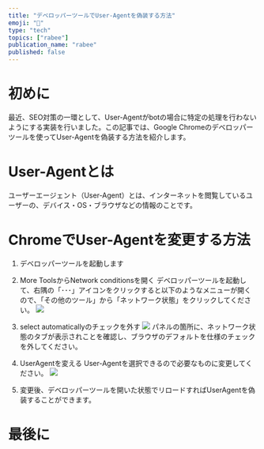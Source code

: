 ```yaml
---
title: "デベロッパーツールでUser-Agentを偽装する方法"
emoji: "🤳"
type: "tech"
topics: ["rabee"]
publication_name: "rabee"
published: false
---
```


# 初めに
最近、SEO対策の一環として、User-Agentがbotの場合に特定の処理を行わないようにする実装を行いました。この記事では、Google Chromeのデベロッパーツールを使ってUser-Agentを偽装する方法を紹介します。
# User-Agentとは
ユーザーエージェント（User-Agent）とは、インターネットを閲覧しているユーザーの、デバイス・OS・ブラウザなどの情報のことです。
# ChromeでUser-Agentを変更する方法

1. デベロッパーツールを起動します

2. More ToolsからNetwork conditionsを開く
デベロッパーツールを起動して、右隅の「･･･」アイコンをクリックすると以下のようなメニューが開くので、「その他のツール」から「ネットワーク状態」をクリックしてください。
![](https://storage.googleapis.com/zenn-user-upload/d1886c8905ba-20230421.png)

3. select automaticallyのチェックを外す
![](https://storage.googleapis.com/zenn-user-upload/6c6cc643bb94-20230421.png)
パネルの箇所に、ネットワーク状態のタブが表示されことを確認し、ブラウザのデフォルトを仕様のチェックを外してください。
4. UserAgentを変える
User-Agentを選択できるので必要なものに変更してください。
![](https://storage.googleapis.com/zenn-user-upload/53bd77ed3e44-20230421.png)
5. 変更後、デベロッパーツールを開いた状態でリロードすればUserAgentを偽装することができます。

# 最後に
